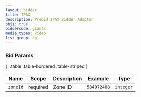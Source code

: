 ```yaml
---
layout: bidder
title: IPAX
description: Prebid IPAX Bidder Adaptor
pbjs: true
biddercode: giants
media_types: video
list_group: dg
---
```


### Bid Params

{: .table .table-bordered .table-striped }

| Name     | Scope    | Description | Example      | Type      |
|----------|----------|-------------|--------------|-----------|
| `zoneId` | required | Zone ID     | `584072408` | `integer` |
